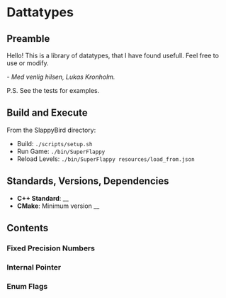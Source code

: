 


# Dattatypes

## Preamble

Hello! This is a library of datatypes, that I have found usefull.
Feel free to use or modify.

*- Med venlig hilsen, Lukas Kronholm.*

P.S. See the tests for examples.


## Build and Execute
From the SlappyBird directory:
- Build: `./scripts/setup.sh`
- Run Game: `./bin/SuperFlappy`
- Reload Levels: `./bin/SuperFlappy resources/load_from.json`


## Standards, Versions, Dependencies

- **C++ Standard**: __
- **CMake**: Minimum version __


## Contents

### Fixed Precision Numbers
### Internal Pointer
### Enum Flags
